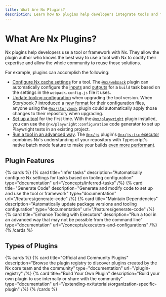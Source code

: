 ```yaml
---
title: What Are Nx Plugins?
description: Learn how Nx plugins help developers integrate tools and frameworks with Nx by providing automated configuration, code generation, and dependency management.
---
```


# What Are Nx Plugins?

Nx plugins help developers use a tool or framework with Nx. They allow the plugin author who knows the best way to use a tool with Nx to codify their expertise and allow the whole community to reuse those solutions.

For example, plugins can accomplish the following:

- [Configure Nx cache settings](/concepts/inferred-tasks) for a tool. The [`@nx/webpack`](/technologies/build-tools/webpack/api) plugin can automatically configure the [inputs](/recipes/running-tasks/configure-inputs) and [outputs](/recipes/running-tasks/configure-outputs) for a `build` task based on the settings in the `webpack.config.js` file it uses.
- [Update tooling configuration](/features/automate-updating-dependencies) when upgrading the tool version. When Storybook 7 introduced a [new format](https://storybook.js.org/blog/storybook-csf3-is-here) for their configuration files, anyone using the [`@nx/storybook`](/technologies/test-tools/storybook/api) plugin could automatically apply those changes to their repository when upgrading.
- [Set up a tool](/features/generate-code) for the first time. With the [`@nx/playwright`](/technologies/test-tools/playwright/api) plugin installed, you can use the `@nx/playwright:configuration` code generator to set up Playwright tests in an existing project.
- [Run a tool in an advanced way](/concepts/executors-and-configurations). The [`@nx/js`](/technologies/typescript/api) plugin's [`@nx/js:tsc` executor](/technologies/typescript/api/executors/tsc) combines Nx's understanding of your repository with Typescript's native batch mode feature to make your builds [even more performant](/technologies/typescript/recipes/enable-tsc-batch-mode).

## Plugin Features

{% cards %}
{% card title="Infer tasks" description="Automatically configure Nx settings for tasks based on tooling configuration" type="documentation" url="/concepts/inferred-tasks" /%}
{% card title="Generate Code" description="Generate and modify code to set up and use the tool or framework" type="documentation" url="/features/generate-code" /%}
{% card title="Maintain Dependencies" description="Automatically update package versions and tooling configuration" type="documentation" url="/features/generate-code" /%}
{% card title="Enhance Tooling with Executors" description="Run a tool in an advanced way that may not be possible from the command line" type="documentation" url="/concepts/executors-and-configurations" /%}
{% /cards %}

## Types of Plugins

{% cards %}
{% card title="Official and Community Plugins" description="Browse the plugin registry to discover plugins created by the Nx core team and the community" type="documentation" url="/plugin-registry" /%}
{% card title="Build Your Own Plugin" description="Build your own plugin to use internally or share with the community" type="documentation" url="/extending-nx/tutorials/organization-specific-plugin" /%}
{% /cards %}
